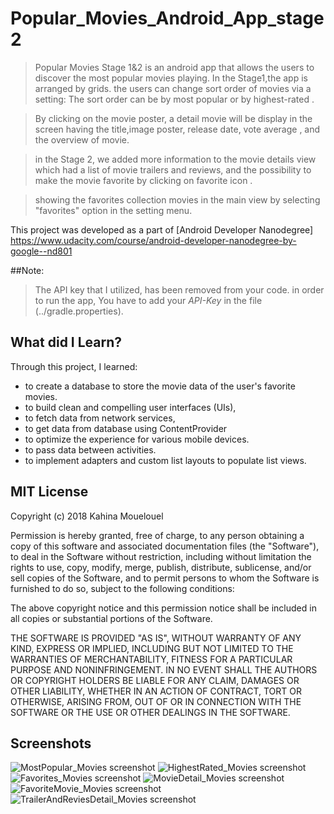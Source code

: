 # Popular_Movies_Android_App_stage2
 
>Popular Movies Stage 1&2 is an android app that allows the users to discover the most popular movies playing.
>In the Stage1,the app is arranged by grids. the users can change sort order of movies via a setting: The sort order can be by most popular or by highest-rated .

>By clicking on the movie poster, a detail movie will be display in the screen having the title,image poster, release date, vote average , and the overview of movie.

>in the Stage 2, we added more information to the movie details view which had a list of movie trailers and reviews, and the possibility to make the movie favorite by clicking on favorite icon .

>showing the favorites collection movies in the main view by selecting "favorites" option in the setting menu.

This project was developed as a part of [Android Developer Nanodegree] https://www.udacity.com/course/android-developer-nanodegree-by-google--nd801

##Note:

>The API key that I utilized, has been removed from your code.
>in order to run the app, You have to add your *API-Key* in the file (../gradle.properties).


## What did I Learn?
Through this project, I learned:

- to create a database to store the movie data of the user's favorite movies.
- to build clean and compelling user interfaces (UIs),
- to fetch data from network services, 
- to get data from database using ContentProvider
- to  optimize the experience for various mobile devices.
- to pass data between  activities.
- to implement adapters and custom list layouts to populate list views.

 
## MIT License

Copyright (c) 2018  Kahina Mouelouel

Permission is hereby granted, free of charge, to any person obtaining a copy of this software and associated documentation files (the "Software"), to deal in the Software without restriction, including without limitation the rights
to use, copy, modify, merge, publish, distribute, sublicense, and/or sell copies of the Software, and to permit persons to whom the Software is furnished to do so, subject to the following conditions:

The above copyright notice and this permission notice shall be included in all copies or substantial portions of the Software.

THE SOFTWARE IS PROVIDED "AS IS", WITHOUT WARRANTY OF ANY KIND, EXPRESS OR IMPLIED, INCLUDING BUT NOT LIMITED TO THE WARRANTIES OF MERCHANTABILITY, FITNESS FOR A PARTICULAR PURPOSE AND NONINFRINGEMENT. IN NO EVENT SHALL THE
AUTHORS OR COPYRIGHT HOLDERS BE LIABLE FOR ANY CLAIM, DAMAGES OR OTHER LIABILITY, WHETHER IN AN ACTION OF CONTRACT, TORT OR OTHERWISE, ARISING FROM, OUT OF OR IN CONNECTION WITH THE SOFTWARE OR THE USE OR OTHER DEALINGS IN THE
SOFTWARE.

## Screenshots

![MostPopular_Movies screenshot](./screenshots/popularMoviesPopular.png)
![HighestRated_Movies screenshot](./screenshots/popularMoviesToprated.png)
![Favorites_Movies screenshot](./screenshots/popularMoviesFavorites.png)
![MovieDetail_Movies screenshot](./screenshots/movieDetailunfavorite.png)
![FavoriteMovie_Movies screenshot](./screenshots/movieDetailFavorite.png)
![TrailerAndReviesDetail_Movies screenshot](./screenshots/movieDetailTrailersAndReviews.png) 